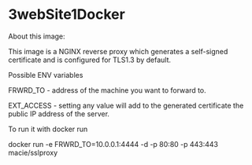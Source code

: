 # 3webSite1Docker

About this image:

This image is a NGINX reverse proxy which generates a self-signed certificate and is configured for TLS1.3 by default.

Possible ENV variables

FRWRD_TO - address of the machine you want to forward to.

EXT_ACCESS - setting any value will add to the generated certificate the public IP address of the server.

To run it with docker run

docker run -e FRWRD_TO=10.0.0.1:4444 -d  -p 80:80 -p 443:443 macie/sslproxy
